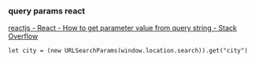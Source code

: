 ###  query params react


[reactjs - React - How to get parameter value from query string - Stack Overflow](https://stackoverflow.com/questions/35352638/react-how-to-get-parameter-value-from-query-string "reactjs - React - How to get parameter value from query string - Stack Overflow")


 

```
let city = (new URLSearchParams(window.location.search)).get("city")

```
